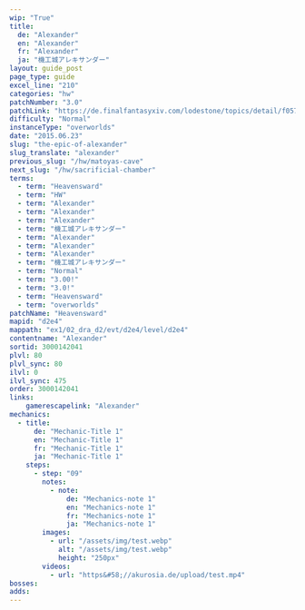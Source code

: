 ```yaml
---
wip: "True"
title:
  de: "Alexander"
  en: "Alexander"
  fr: "Alexander"
  ja: "機工城アレキサンダー"
layout: guide_post
page_type: guide
excel_line: "210"
categories: "hw"
patchNumber: "3.0"
patchLink: "https://de.finalfantasyxiv.com/lodestone/topics/detail/f0575b82a639492e5a70e34d823d77bddcb7f686"
difficulty: "Normal"
instanceType: "overworlds"
date: "2015.06.23"
slug: "the-epic-of-alexander"
slug_translate: "alexander"
previous_slug: "/hw/matoyas-cave"
next_slug: "/hw/sacrificial-chamber"
terms:
  - term: "Heavensward"
  - term: "HW"
  - term: "Alexander"
  - term: "Alexander"
  - term: "Alexander"
  - term: "機工城アレキサンダー"
  - term: "Alexander"
  - term: "Alexander"
  - term: "Alexander"
  - term: "機工城アレキサンダー"
  - term: "Normal"
  - term: "3.00!"
  - term: "3.0!"
  - term: "Heavensward"
  - term: "overworlds"
patchName: "Heavensward"
mapid: "d2e4"
mappath: "ex1/02_dra_d2/evt/d2e4/level/d2e4"
contentname: "Alexander"
sortid: 3000142041
plvl: 80
plvl_sync: 80
ilvl: 0
ilvl_sync: 475
order: 3000142041
links:
    gamerescapelink: "Alexander"
mechanics:
  - title:
      de: "Mechanic-Title 1"
      en: "Mechanic-Title 1"
      fr: "Mechanic-Title 1"
      ja: "Mechanic-Title 1"
    steps:
      - step: "09"
        notes:
          - note:
              de: "Mechanics-note 1"
              en: "Mechanics-note 1"
              fr: "Mechanics-note 1"
              ja: "Mechanics-note 1"
        images:
          - url: "/assets/img/test.webp"
            alt: "/assets/img/test.webp"
            height: "250px"
        videos:
          - url: "https&#58;//akurosia.de/upload/test.mp4"
bosses:
adds:
---
```

